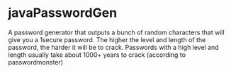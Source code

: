 # javaPasswordGen
A password generator that outputs a bunch of random characters that will  give you a 1secure password.
The higher the level and length of the password, the harder it will be to crack.
Passwords with a high level and length usually take about 1000+ years to crack (according to passwordmonster)
